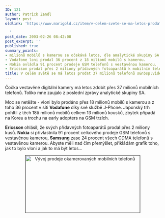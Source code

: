 ```yaml
---
ID: 121
author: Patrick Zandl
layout: post
oldlink: 'https://www.marigold.cz/item/v-celem-svete-se-ma-letos-prodat-37-milionu-telefonu-s-videokamerou

  '
post_date: 2003-02-26 08:42:00
post_excerpt: ''
published: true
summary_points:
- milionů mobilů s kamerou se očekává letos, dle analytické skupiny SA.
- Vodafone loni prodal 36 procent z 18 milionů mobilů s kamerou.
- Nokia ovládla 91 procent prodeje GSM telefonů s vestavěnou kamerou.
- Ericsson prodal přes 2 miliony přídavných fotoaparátů k mobilním telefonům.
title: V celém světě se má letos prodat 37 milionů telefonů s&nbsp;videokamerou
---
```


<p>
Čočka vestavěné digitální kamery má letos zdobit přes 37 milionů mobilních telefonů. Toliko mne zaujalo z poslední zprávy analytické skupiny SA. </p>

<p>
Moc se netěšte - vloni bylo prodáno přes 18 milionů mobilů s kamerou a z toho 36 procent v síti <STRONG>Vodafone</STRONG> díky své službě J-Phone. Japonský trh pohltil z těch 18ti milionů mobilů celkem 13 milionů kousků, zbytek připadá na Koreu a trochu na early adopters na GSM trzích. </p>

<p>
<STRONG>Ericsson </STRONG>ohlásil, že svých přídavných fotoaparátů prodal přes 2 miliony kusů. <STRONG>Nokia</STRONG> si přivlastnila 91 procent celkového prodeje GSM telefonů s vestavěnou kamerou, <STRONG>Samsung</STRONG> zase 24 procent všech CDMA telefonů s vestavěnou kamerou. Abyste měli nad čím přemýšlet, přikládám grafík toho, jak to bylo vloni a jak to má být letos...</p>

<P align=center><IMG height=186 alt="Vývoj prodeje okamerovaných mobilních telefonů" src="/wp-content/uploads/strategycameragraph.gif" width=373 align=center border=1></p>

<p>
&#160;</p>